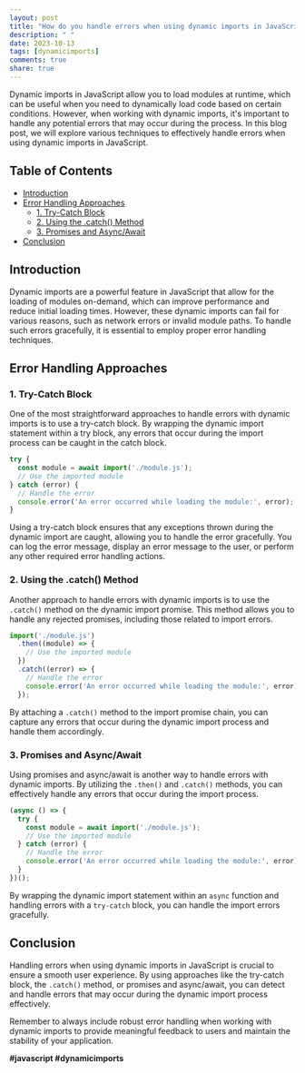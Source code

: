 ```yaml
---
layout: post
title: "How do you handle errors when using dynamic imports in JavaScript?"
description: " "
date: 2023-10-13
tags: [dynamicimports]
comments: true
share: true
---
```


Dynamic imports in JavaScript allow you to load modules at runtime, which can be useful when you need to dynamically load code based on certain conditions. However, when working with dynamic imports, it's important to handle any potential errors that may occur during the process. In this blog post, we will explore various techniques to effectively handle errors when using dynamic imports in JavaScript.

## Table of Contents
- [Introduction](#introduction)
- [Error Handling Approaches](#error-handling-approaches)
  - [1. Try-Catch Block](#1-try-catch-block)
  - [2. Using the .catch() Method](#2-using-the-catch-method)
  - [3. Promises and Async/Await](#3-promises-and-async-await)
- [Conclusion](#conclusion)

## Introduction<a name="introduction"></a>

Dynamic imports are a powerful feature in JavaScript that allow for the loading of modules on-demand, which can improve performance and reduce initial loading times. However, these dynamic imports can fail for various reasons, such as network errors or invalid module paths. To handle such errors gracefully, it is essential to employ proper error handling techniques.

## Error Handling Approaches<a name="error-handling-approaches"></a>

### 1. Try-Catch Block<a name="1-try-catch-block"></a>

One of the most straightforward approaches to handle errors with dynamic imports is to use a try-catch block. By wrapping the dynamic import statement within a try block, any errors that occur during the import process can be caught in the catch block.

```javascript
try {
  const module = await import('./module.js');
  // Use the imported module
} catch (error) {
  // Handle the error
  console.error('An error occurred while loading the module:', error);
}
```

Using a try-catch block ensures that any exceptions thrown during the dynamic import are caught, allowing you to handle the error gracefully. You can log the error message, display an error message to the user, or perform any other required error handling actions.

### 2. Using the .catch() Method<a name="2-using-the-catch-method"></a>

Another approach to handle errors with dynamic imports is to use the `.catch()` method on the dynamic import promise. This method allows you to handle any rejected promises, including those related to import errors.

```javascript
import('./module.js')
  .then((module) => {
    // Use the imported module
  })
  .catch((error) => {
    // Handle the error
    console.error('An error occurred while loading the module:', error);
  });
```

By attaching a `.catch()` method to the import promise chain, you can capture any errors that occur during the dynamic import process and handle them accordingly.

### 3. Promises and Async/Await<a name="3-promises-and-async-await"></a>

Using promises and async/await is another way to handle errors with dynamic imports. By utilizing the `.then()` and `.catch()` methods, you can effectively handle any errors that occur during the import process.

```javascript
(async () => {
  try {
    const module = await import('./module.js');
    // Use the imported module
  } catch (error) {
    // Handle the error
    console.error('An error occurred while loading the module:', error);
  }
})();
```

By wrapping the dynamic import statement within an `async` function and handling errors with a `try-catch` block, you can handle the import errors gracefully.

## Conclusion<a name="conclusion"></a>

Handling errors when using dynamic imports in JavaScript is crucial to ensure a smooth user experience. By using approaches like the try-catch block, the `.catch()` method, or promises and async/await, you can detect and handle errors that may occur during the dynamic import process effectively.

Remember to always include robust error handling when working with dynamic imports to provide meaningful feedback to users and maintain the stability of your application.

**#javascript #dynamicimports**